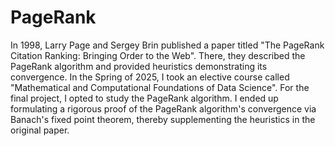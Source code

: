 # PageRank
In 1998, Larry Page and Sergey Brin published a paper titled "The PageRank Citation Ranking: Bringing Order to the Web". 
There, they described the PageRank algorithm and provided heuristics demonstrating its convergence. In the Spring of 
2025, I took an elective course called "Mathematical and Computational Foundations of Data Science". For the final project, 
I opted to study the PageRank algorithm. I ended up formulating a rigorous proof of the PageRank algorithm's convergence 
via Banach's fixed point theorem, thereby supplementing the heuristics in the original paper.
